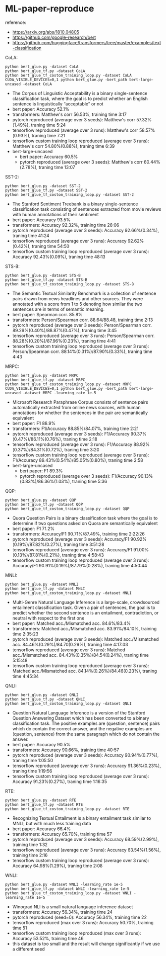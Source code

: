 # ML-paper-reproduce

reference:
- https://arxiv.org/abs/1810.04805
- https://github.com/google-research/bert
- https://github.com/huggingface/transformers/tree/master/examples/text-classification

CoLA:

```
python bert_glue.py -dataset CoLA
python bert_glue_tf.py -dataset CoLA
python bert_glue_tf_costom_training_loop.py -dataset CoLA
CUDA_VISIBLE_DEVICES=0,1 python bert_glue.py -bert_path bert-large-uncased -dataset CoLA
```

- The Corpus of Linguistic Acceptability is a binary single-sentence classification task, where the goal is to predict whether an English sentence is linguistically “acceptable” or not
- bert paper: Accuracy 52.1%
- transformers: Matthew's corr 56.53%, training time 3:17
- pytorch reproduced (average over 3 seeds): Matthew's corr 57.32%(1.49%), traning time 5:24
- tensorflow reproduced (average over 3 runs): Matthew's corr 58.57%(0.93%), traning time 7:21
- tensorflow custom training loop reproduced (average over 3 runs): Matthew's corr 54.80%(0.88%), traning time 6:39
- bert-large-uncased
  - bert paper: Accuracy 60.5%
  - pytorch reproduced (average over 3 seeds): Matthew's corr 60.44%(2.78%), traning time 13:07

SST-2:

```
python bert_glue.py -dataset SST-2
python bert_glue_tf.py -dataset SST-2
python bert_glue_tf_costom_training_loop.py -dataset SST-2
```

- The Stanford Sentiment Treebank is a binary single-sentence classification task consisting of sentences extracted from movie reviews with human annotations of their sentiment
- bert paper: Accuracy 93.5%
- transformers: Accuracy 92.32%, training time 26:06
- pytorch reproduced (average over 3 seeds): Accuracy 92.66%(0.34%), traning time 41:24
- tensorflow reproduced (average over 3 runs): Accuracy 92.62%(0.42%), traning time 54:50
- tensorflow custom training loop reproduced (average over 3 runs): Accuracy 92.43%(0.09%), traning time 48:13

STS-B:

```
python bert_glue.py -dataset STS-B
python bert_glue_tf.py -dataset STS-B
python bert_glue_tf_costom_training_loop.py -dataset STS-B
```

- The Semantic Textual Similarity Benchmark is a collection of sentence pairs drawn from news headlines and other sources. They were annotated with a score from 1 to 5 denoting how similar the two sentences are in terms of semantic meaning.
- bert paper: Spearman corr. 85.8%
- transformers: Person/Spearman corr. 88.64/88.48, training time 2:13
- pytorch reproduced (average over 3 seeds): Person/Spearman corr. 89.29%(0.40%)/88.87%(0.47%), traning time 3:45
- tensorflow reproduced (average over 3 runs): Person/Spearman corr. 88.28%(0.20%)/87.96%(0.23%), traning time 4:41
- tensorflow custom training loop reproduced (average over 3 runs): Person/Spearman corr. 88.14%(0.31%)/87.90%(0.33%), traning time 4:43

MRPC:

```
python bert_glue.py -dataset MRPC
python bert_glue_tf.py -dataset MRPC
python bert_glue_tf_costom_training_loop.py -dataset MRPC
CUDA_VISIBLE_DEVICES=0,1 python bert_glue.py -bert_path bert-large-uncased -dataset MRPC -learning_rate 1e-5
```

- Microsoft Research Paraphrase Corpus consists of sentence pairs automatically extracted from online news sources, with human annotations for whether the sentences in the pair are semantically equivalent
- bert paper: F1 88.9%
- transformers: F1/Accuracy 88.85%/84.07%, training time 2:21
- pytorch reproduced (average over 3 seeds): F1/Accuracy 90.37%(0.47%)/86.11%(0.76%), traning time 2:18
- tensorflow reproduced (average over 3 runs): F1/Accuracy 88.92%(0.37%)/84.31%(0.72%), traning time 3:20
- tensorflow custom training loop reproduced (average over 3 runs): F1/Accuracy 89.43%(0.54%)/85.05%(0.80%), traning time 2:58
- bert-large-uncased
  - bert paper: F1 89.3%
  - pytorch reproduced (average over 3 seeds): F1/Accuracy 90.13%(0.83%)/86.36%(1.03%), traning time 5:36

QQP:

```
python bert_glue.py -dataset QQP
python bert_glue_tf.py -dataset QQP
python bert_glue_tf_costom_training_loop.py -dataset QQP
```

- Quora Question Pairs is a binary classification task where the goal is to determine if two questions asked on Quora are semantically equivalent
- bert paper: F1 71.2%
- transformers: Accuracy/F1 90.71%/87.49%, training time 2:22:26
- pytorch reproduced (average over 3 seeds): Accuracy/F1 90.92%(0.19%)/87.82%(0.27%), traning time 3:51:28
- tensorflow reproduced (average over 3 runs): Accuracy/F1 91.00%(0.13%)/87.81%(0.21%), traning time 4:58:43
- tensorflow custom training loop reproduced (average over 3 runs): Accuracy/F1 90.91%(0.19%)/87.79%(0.28%), traning time 4:50:44

MNLI:

```
python bert_glue.py -dataset MNLI
python bert_glue_tf.py -dataset MNLI
python bert_glue_tf_costom_training_loop.py -dataset MNLI
```

- Multi-Genre Natural Language Inference is a large-scale, crowdsourced entailment classification task. Given a pair of sentences, the goal is to predict whether the second sentence is an entailment, contradiction, or neutral with respect to the first one
- bert paper: Matched acc./Mismatched acc. 84.6%/83.4%
- transformers: Matched acc./Mismatched acc. 83.91%/84.10%, training time 2:35:23
- pytorch reproduced (average over 3 seeds): Matched acc./Mismatched acc. 84.46%(0.29%)/84.70(0.29%), traning time 4:17:03
- tensorflow reproduced (average over 3 runs): Matched acc./Mismatched acc. 84.43%(0.35%)/84.54(0.24%), traning time 5:15:48
- tensorflow custom training loop reproduced (average over 3 runs): Matched acc./Mismatched acc. 84.14%(0.26%)/84.46(0.23%), traning time 4:45:34

QNLI:

```
python bert_glue.py -dataset QNLI
python bert_glue_tf.py -dataset QNLI
python bert_glue_tf_costom_training_loop.py -dataset QNLI
```

- Question Natural Language Inference is a version of the Stanford Question Answering Dataset which has been converted to a binary classification task. The positive examples are (question, sentence) pairs which do contain the correct answer, and the negative examples are (question, sentence) from the same paragraph which do not contain the answer.
- bert paper: Accuracy 90.5%
- transformers: Accuracy 90.66%, training time 40:57
- pytorch reproduced (average over 3 seeds): Accuracy 90.94%(0.77%), traning time 1:05:50
- tensorflow reproduced (average over 3 runs): Accuracy 91.36%(0.23%), traning time 1:19:56
- tensorflow custom training loop reproduced (average over 3 runs): Accuracy 91.23%(0.27%), traning time 1:16:35

RTE:

```
python bert_glue.py -dataset RTE
python bert_glue_tf.py -dataset RTE
python bert_glue_tf_costom_training_loop.py -dataset RTE
```

- Recognizing Textual Entailment is a binary entailment task similar to MNLI, but with much less training data
- bert paper: Accuracy 66.4%
- transformers: Accuracy 65.70%, training time 57
- pytorch reproduced (average over 3 seeds): Accuracy 68.59%(2.99%), training time 1:32
- tensorflow reproduced (average over 3 runs): Accuracy 63.54%(1.56%), training time 2:16
- tensorflow custom training loop reproduced (average over 3 runs): Accuracy 64.98%(1.29%), traning time 2:08

WNLI:

```
python bert_glue.py -dataset WNLI -learning_rate 1e-5
python bert_glue_tf.py -dataset WNLI -learning_rate 1e-5
python bert_glue_tf_costom_training_loop.py -dataset WNLI -learning_rate 1e-5
```

- Winograd NLI is a small natural language inference dataset
- transformers: Accuracy 56.34%, training time 24
- pytorch reproduced (seed=0): Accuracy 56.34%, training time 22
- tensorflow reproduced (max over 3 runs): Accuracy 50.70%, training time 51
- tensorflow custom training loop reproduced (max over 3 runs): Accuracy 53.52%, training time 46
- this dataset is too small and the result will change significantly if we use a different seed

